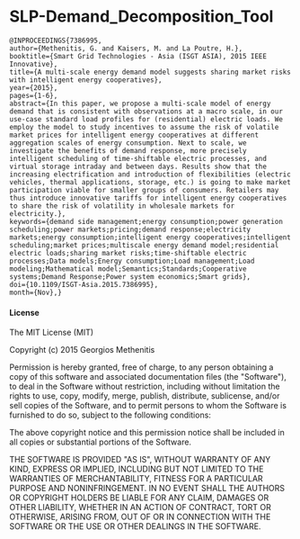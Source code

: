 # SLP-Demand_Decomposition_Tool


```
@INPROCEEDINGS{7386995, 
author={Methenitis, G. and Kaisers, M. and La Poutre, H.}, 
booktitle={Smart Grid Technologies - Asia (ISGT ASIA), 2015 IEEE Innovative}, 
title={A multi-scale energy demand model suggests sharing market risks with intelligent energy cooperatives}, 
year={2015}, 
pages={1-6}, 
abstract={In this paper, we propose a multi-scale model of energy demand that is consistent with observations at a macro scale, in our use-case standard load profiles for (residential) electric loads. We employ the model to study incentives to assume the risk of volatile market prices for intelligent energy cooperatives at different aggregation scales of energy consumption. Next to scale, we investigate the benefits of demand response, more precisely intelligent scheduling of time-shiftable electric processes, and virtual storage intraday and between days. Results show that the increasing electrification and introduction of flexibilities (electric vehicles, thermal applications, storage, etc.) is going to make market participation viable for smaller groups of consumers. Retailers may thus introduce innovative tariffs for intelligent energy cooperatives to share the risk of volatility in wholesale markets for electricity.}, 
keywords={demand side management;energy consumption;power generation scheduling;power markets;pricing;demand response;electricity markets;energy consumption;intelligent energy cooperatives;intelligent scheduling;market prices;multiscale energy demand model;residential electric loads;sharing market risks;time-shiftable electric processes;Data models;Energy consumption;Load management;Load modeling;Mathematical model;Semantics;Standards;Cooperative systems;Demand Response;Power system economics;Smart grids}, 
doi={10.1109/ISGT-Asia.2015.7386995}, 
month={Nov},}
```


#### License

The MIT License (MIT)

Copyright (c) 2015 Georgios Methenitis 

Permission is hereby granted, free of charge, to any person obtaining a copy
of this software and associated documentation files (the "Software"), to deal
in the Software without restriction, including without limitation the rights
to use, copy, modify, merge, publish, distribute, sublicense, and/or sell
copies of the Software, and to permit persons to whom the Software is
furnished to do so, subject to the following conditions:

The above copyright notice and this permission notice shall be included in all
copies or substantial portions of the Software.

THE SOFTWARE IS PROVIDED "AS IS", WITHOUT WARRANTY OF ANY KIND, EXPRESS OR
IMPLIED, INCLUDING BUT NOT LIMITED TO THE WARRANTIES OF MERCHANTABILITY,
FITNESS FOR A PARTICULAR PURPOSE AND NONINFRINGEMENT. IN NO EVENT SHALL THE
AUTHORS OR COPYRIGHT HOLDERS BE LIABLE FOR ANY CLAIM, DAMAGES OR OTHER
LIABILITY, WHETHER IN AN ACTION OF CONTRACT, TORT OR OTHERWISE, ARISING FROM,
OUT OF OR IN CONNECTION WITH THE SOFTWARE OR THE USE OR OTHER DEALINGS IN THE
SOFTWARE.

